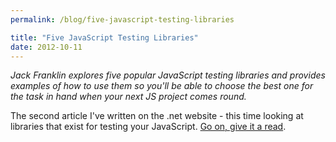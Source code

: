 ```yaml
---
permalink: /blog/five-javascript-testing-libraries

title: "Five JavaScript Testing Libraries"
date: 2012-10-11
---
```


_Jack Franklin explores five popular JavaScript testing libraries and provides examples of how to use them so you'll be able to choose the best one for the task in hand when your next JS project comes round._

The second article I've written on the .net website - this time looking at libraries that exist for testing your JavaScript. [Go on, give it a read](http://www.netmagazine.com/features/essential-javascript-top-five-testing-libraries).
